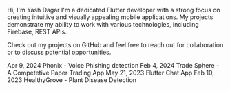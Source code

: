 Hi, I'm Yash Dagar
I'm a dedicated Flutter developer with a strong focus on creating intuitive and visually appealing mobile applications. My projects demonstrate my ability to work with various technologies, including Firebase, REST APIs.

Check out my projects on GitHub and feel free to reach out for collaboration or to discuss potential opportunities.

Apr 9, 2024    Phonix - Voice Phishing detection
Feb 4, 2024    Trade Sphere - A Competetive Paper Trading App
May 21, 2023   Flutter Chat App
Feb 10, 2023   HealthyGrove - Plant Disease Detection
